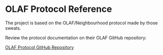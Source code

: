 # OLAF Protocol Reference

The project is based on the OLAF/Neighbourhood protocol made by those sweats. 

Review the protocol documentation on their OLAF GitHub repository:

[OLAF Protocol GitHub Repository](https://github.com/your-repo-link-here)